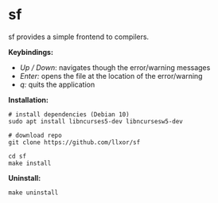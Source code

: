 # sf

sf provides a simple frontend to compilers.

**Keybindings:**
- *Up / Down*: navigates though the error/warning messages
- *Enter:* opens the file at the location of the error/warning
- *q:* quits the application

**Installation:**
```
# install dependencies (Debian 10)
sudo apt install libncurses5-dev libncursesw5-dev

# download repo
git clone https://github.com/llxor/sf

cd sf
make install
```

**Uninstall:**
```
make uninstall
```

